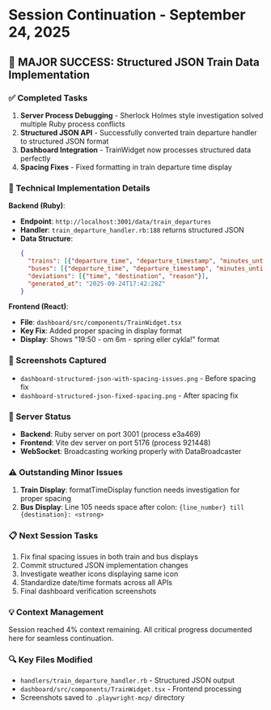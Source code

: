 # Session Continuation - September 24, 2025

## 🎯 MAJOR SUCCESS: Structured JSON Train Data Implementation

### ✅ Completed Tasks
1. **Server Process Debugging** - Sherlock Holmes style investigation solved multiple Ruby process conflicts
2. **Structured JSON API** - Successfully converted train departure handler to structured JSON format
3. **Dashboard Integration** - TrainWidget now processes structured data perfectly
4. **Spacing Fixes** - Fixed formatting in train departure time display

### 🔧 Technical Implementation Details

**Backend (Ruby)**:
- **Endpoint**: `http://localhost:3001/data/train_departures`
- **Handler**: `train_departure_handler.rb:188` returns structured JSON
- **Data Structure**:
  ```json
  {
    "trains": [{"departure_time", "departure_timestamp", "minutes_until", "can_walk", "line_number", "destination", "suffix"}],
    "buses": [{"departure_time", "departure_timestamp", "minutes_until", "line_number", "destination"}],
    "deviations": [{"time", "destination", "reason"}],
    "generated_at": "2025-09-24T17:42:28Z"
  }
  ```

**Frontend (React)**:
- **File**: `dashboard/src/components/TrainWidget.tsx`
- **Key Fix**: Added proper spacing in display format
- **Display**: Shows "19:50 - om 6m - spring eller cykla!" format

### 📸 Screenshots Captured
- `dashboard-structured-json-with-spacing-issues.png` - Before spacing fix
- `dashboard-structured-json-fixed-spacing.png` - After spacing fix

### 🚀 Server Status
- **Backend**: Ruby server on port 3001 (process e3a469)
- **Frontend**: Vite dev server on port 5176 (process 921448)
- **WebSocket**: Broadcasting working properly with DataBroadcaster

### ⚠️ Outstanding Minor Issues
1. **Train Display**: formatTimeDisplay function needs investigation for proper spacing
2. **Bus Display**: Line 105 needs space after colon: `{line_number} till {destination}: <strong>`

### 📋 Next Session Tasks
1. Fix final spacing issues in both train and bus displays
2. Commit structured JSON implementation changes
3. Investigate weather icons displaying same icon
4. Standardize date/time formats across all APIs
5. Final dashboard verification screenshots

### 💡 Context Management
Session reached 4% context remaining. All critical progress documented here for seamless continuation.

### 🔍 Key Files Modified
- `handlers/train_departure_handler.rb` - Structured JSON output
- `dashboard/src/components/TrainWidget.tsx` - Frontend processing
- Screenshots saved to `.playwright-mcp/` directory